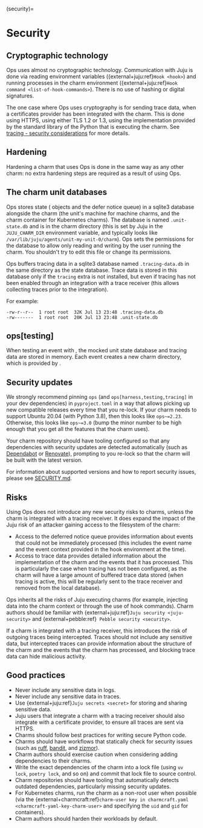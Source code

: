 (security)=

# Security

## Cryptographic technology

Ops uses almost no cryptographic technology. Communication with Juju is done via reading environment variables ({external+juju:ref}`Hook <hook>`) and running processes in the charm environment ({external+juju:ref}`Hook command <list-of-hook-commands>`). There is no use of hashing or digital signatures.

The one case where Ops uses cryptography is for sending trace data, when a certificates provider has been integrated with the charm. This is done using HTTPS, using either TLS 1.2 or 1.3, using the implementation provided by the standard library of the Python that is executing the charm. See [tracing - security considerations](#ops_tracing_security) for more details.

## Hardening

Hardening a charm that uses Ops is done in the same way as any other charm: no extra hardening steps are required as a result of using Ops.

## The charm unit databases

Ops stores state ([](ops.StoredState) objects and the defer notice queue) in a sqlite3 database alongside the charm (the unit's machine for machine charms, and the charm container for Kubernetes charms). The database is named `.unit-state.db` and is in the charm directory (this is set by Juju in the `JUJU_CHARM_DIR` environment variable, and typically looks like `/var/lib/juju/agents/unit-my-unit-0/charm`). Ops sets the permissions for the database to allow only reading and writing by the user running the charm. You shouldn't try to edit this file or change its permissions.

Ops buffers tracing data in a sqlite3 database named `.tracing-data.db` in the same directory as the state database. Trace data is stored in this database only if the `tracing` extra is not installed, but even if tracing has not been enabled through an integration with a trace receiver (this allows collecting traces prior to the integration).

For example:

```text
-rw-r--r--  1 root root  32K Jul 13 23:48 .tracing-data.db
-rw-------  1 root root  20K Jul 13 23:48 .unit-state.db
```

## ops[testing]

When testing an event with [](ops.testing.Context), the mocked unit state database and tracing data are stored in memory. Each event creates a new charm directory, which is provided by [](tempfile.TemporaryDirectory).

## Security updates

We strongly recommend pinning `ops` (and `ops[harness,testing,tracing]` in your dev dependencies) in `pyproject.toml` in a way that allows picking up new compatible releases every time that you re-lock. If your charm needs to support Ubuntu 20.04 (with Python 3.8), then this looks like `ops~=2.23`. Otherwise, this looks like `ops~=3.0` (bump the minor number to be high enough that you get all the features that the charm uses).

Your charm repository should have tooling configured so that any dependencies with security updates are detected automatically (such as [Dependabot](https://docs.github.com/en/code-security/dependabot/dependabot-security-updates/about-dependabot-security-updates) or [Renovate](https://www.mend.io/renovate/)), prompting to you re-lock so that the charm will be built with the latest version.

For information about supported versions and how to report security issues, please see [SECURITY.md](https://github.com/canonical/operator/blob/main/SECURITY.md).

## Risks

Using Ops does not introduce any new security risks to charms, unless the charm is integrated with a tracing receiver. It does expand the impact of the Juju risk of an attacker gaining access to the filesystem of the charm:

* Access to the deferred notice queue provides information about events that could not be immediately processed (this includes the event name and the event context provided in the hook environment at the time).
* Access to trace data provides detailed information about the implementation of the charm and the events that it has processed. This is particularly the case when tracing has not been configured, as the charm will have a large amount of buffered trace data stored (when tracing is active, this will be regularly sent to the trace receiver and removed from the local database).

Ops inherits all the risks of Juju executing charms (for example, injecting data into the charm context or through the use of hook commands). Charm authors should be familiar with {external+juju:ref}`Juju security <juju-security>` and {external+pebble:ref}` Pebble security <security>`.

If a charm is integrated with a tracing receiver, this introduces the risk of outgoing traces being intercepted. Traces should not include any sensitive data, but intercepted traces can provide information about the structure of the charm and the events that the charm has processed, and blocking trace data can hide malicious activity.

## Good practices

* Never include any sensitive data in logs.
* Never include any sensitive data in traces.
* Use {external+juju:ref}`Juju secrets <secret>` for storing and sharing sensitive data.
* Juju users that integrate a charm with a tracing receiver should also integrate with a certificate provider, to ensure all traces are sent via HTTPS.
* Charms should follow best practices for writing secure Python code.
* Charms should have workflows that statically check for security issues (such as [ruff](https://docs.astral.sh/ruff/linter/), [bandit](https://bandit.readthedocs.io/en/latest/index.html), and [zizmor](https://docs.zizmor.sh/)).
* Charm authors should exercise caution when considering adding dependencies to their charms.
* Write the exact dependencies of the charm into a lock file (using `uv lock`, `poetry lock`, and so on) and commit that lock file to source control.
* Charm repositories should have tooling that automatically detects outdated dependencies, particularly missing security updates.
* For Kubernetes charms, run the charm as a non-root user when possible (via the {external+charmcraft:ref}`charm-user key in charmcraft.yaml <charmcraft-yaml-key-charm-user>` and specifying the `uid` and `gid` for containers).
* Charm authors should harden their workloads by default.
